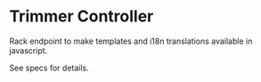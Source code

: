 Trimmer Controller
=================

Rack endpoint to make templates and i18n translations available in javascript.

See specs for details.
